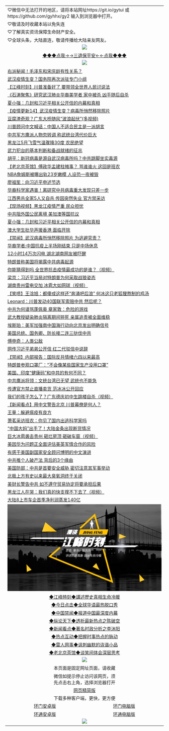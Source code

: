  <table>
<tr>
<td colspan="2" align=left>
♡微信中无法打开的地区，请将本站网址https://git.io/gytui 或 https://github.com/gyhhx/gy2 输入到浏览器中打开。 
 </td>
</tr>
 <tr>
 <td colspan="2" align=left>
♡敬请及时收藏本站以免失连
  <tr>
<td colspan="2" align=left>
♡了解真实资讯保障生命财产安全。
 </td>
   <tr>
<td colspan="2" align=left>
♡全球头条，大陆直连，敬请传播给大陆亲友网友。
 </td>
</tr>

</td>
 </tr>
  <tr>
    <td colspan="2" align=center><img src="https://github.com/gyhhx/image-upload/blob/master/3t%20(1).jpg"></td>
 </tr>
 <tr><td colspan="2" align="center"><a href="https://img.xdraf.store/oo.aspx?name=ogQuit&key=ygwgqhhegmyfhual&from=gy">◆◆◆点我→→三退保平安←←点我◆◆◆</a></td></tr>
  <tr>
    <td colspan="2" align=center><img src="https://cdn.jsdelivr.net/gh/gyoupiodf/im1/%E7%BD%91%E9%97%A8%E6%96%B0%E9%97%BB1.jpg"></td>
 </tr>
<tr><td colspan="2" align="left"><a href="https://img.xdraf.store/?name=c1166962&key=ygwgqhhegmyfhual&from=gy">右派秘闻！毛泽东和宋庆龄有性关系？</a></td></tr>
<tr><td colspan="2" align="left"><a href="https://img.xdraf.store/?name=c1166902&key=ygwgqhhegmyfhual&from=gy">武汉疫情生变？国务院再次派驻专门小组</a></td></tr>
<tr><td colspan="2" align="left"><a href="https://img.xdraf.store/?name=c1166855&key=ygwgqhhegmyfhual&from=gy">【江峰时刻】川普准备好了 要带领全世界人民讨说法</a></td></tr>
<tr><td colspan="2" align="left"><a href="https://img.xdraf.store/?name=c1166945&key=ygwgqhhegmyfhual&from=gy">《石涛聚焦》研究武汉肺炎华裔美学者 家中被杀 凶手随后自杀</a></td></tr>
<tr><td colspan="2" align="left"><a href="https://img.xdraf.store/?name=c1166916&key=ygwgqhhegmyfhual&from=gy">夏小强：几封和习近平相关公开信的内幕和真相</a></td></tr>
<tr><td colspan="2" align="left"><a href="https://img.xdraf.store/?name=c1166082&key=ygwgqhhegmyfhual&from=gy">【疫情更新14】武汉疫情生变？病毒所悄然移除照片</a></td></tr>
<tr><td colspan="2" align="left"><a href="https://img.xdraf.store/?name=c1166917&key=ygwgqhhegmyfhual&from=gy">豆腐渣奇观？广东大桥随风“波浪起伏”(多视频)</a></td></tr>
<tr><td colspan="2" align="left"><a href="https://img.xdraf.store/?name=c1166853&key=ygwgqhhegmyfhual&from=gy">川普顾问中文喊话：中国人不适合民主是一派胡言</a></td></tr>
<tr><td colspan="2" align="left"><a href="https://img.xdraf.store/?name=c1166984&key=ygwgqhhegmyfhual&from=gy">中共军方鹰派人物忽转调 称武统台湾代价巨大</a></td></tr>
<tr><td colspan="2" align="left"><a href="https://img.xdraf.store/?name=c1166956&key=ygwgqhhegmyfhual&from=gy">黑龙江5月飞雪气温骤降30度 农民绝望</a></td></tr>
<tr><td colspan="2" align="left"><a href="https://img.xdraf.store/?name=c1166934&key=ygwgqhhegmyfhual&from=gy">武力犯台的基本判断和备战就绪的征兆</a></td></tr>
<tr><td colspan="2" align="left"><a href="https://img.xdraf.store/?name=c1166999&key=ygwgqhhegmyfhual&from=gy">胡平：新冠病毒是源自武汉病毒所吗？中共跳脚坐实毒源</a></td></tr>
<tr><td colspan="2" align="left"><a href="https://img.xdraf.store/?name=c1166918&key=ygwgqhhegmyfhual&from=gy">【老北京茶馆】傅政华孟建柱摊事？ 骂谁谁火 这回是班农</a></td></tr>
<tr><td colspan="2" align="left"><a href="https://img.xdraf.store/?name=c1166947&key=ygwgqhhegmyfhual&from=gy">NBA詹姆斯被曝出轨23岁嫩模 人设恐一夜被毁</a></td></tr>
<tr><td colspan="2" align="left"><a href="https://img.xdraf.store/?name=c1166960&key=ygwgqhhegmyfhual&from=gy">廖祖笙：向习近平申述节选</a></td></tr>
<tr><td colspan="2" align="left"><a href="https://img.xdraf.store/?name=c1166908&key=ygwgqhhegmyfhual&from=gy">华裔科学家遇害！离研究中共病毒重大发现只差一步</a></td></tr>
<tr><td colspan="2" align="left"><a href="https://img.xdraf.store/?name=c1166957&key=ygwgqhhegmyfhual&from=gy">江西男杀全家5人又自杀 传因突然失业 官方禁采访</a></td></tr>
<tr><td colspan="2" align="left"><a href="https://img.xdraf.store/?name=c1166943&key=ygwgqhhegmyfhual&from=gy">【现场视频】黑龙江疫情严重 民众担忧</a></td></tr>
<tr><td colspan="2" align="left"><a href="https://img.xdraf.store/?name=c1166948&key=ygwgqhhegmyfhual&from=gy">中共阻外国公民离境 美加澳等国抗议</a></td></tr>
<tr><td colspan="2" align="left"><a href="https://img.xdraf.store/?name=c1166996&key=ygwgqhhegmyfhual&from=gy">夏小强：几封和习近平相关公开信的内幕和真相</a></td></tr>
<tr><td colspan="2" align="left"><a href="https://img.xdraf.store/?name=c1166940&key=ygwgqhhegmyfhual&from=gy">澳大学生批华声援香港 面临开除</a></td></tr>
<tr><td colspan="2" align="left"><a href="https://img.xdraf.store/?name=c1166969&key=ygwgqhhegmyfhual&from=gy">【禁闻】武汉病毒所悄然移除照片 为逃避究责？</a></td></tr>
<tr><td colspan="2" align="left"><a href="https://img.xdraf.store/?name=c1166958&key=ygwgqhhegmyfhual&from=gy">华裔学者:中国抗疫上半场刚结束 只是中场休息</a></td></tr>
<tr><td colspan="2" align="left"><a href="https://img.xdraf.store/?name=c1166862&key=ygwgqhhegmyfhual&from=gy">12小时14万次闪电 湖北湖南网友被吓醒</a></td></tr>
<tr><td colspan="2" align="left"><a href="https://img.xdraf.store/?name=c1166980&key=ygwgqhhegmyfhual&from=gy">特朗普称美国将揭露中共病毒起源</a></td></tr>
<tr><td colspan="2" align="left"><a href="https://img.xdraf.store/?name=c1166993&key=ygwgqhhegmyfhual&from=gy">你能猜得到吗  全世界抗击疫情最成功的是谁？（视频）</a></td></tr>
<tr><td colspan="2" align="left"><a href="https://img.xdraf.store/?name=c1166997&key=ygwgqhhegmyfhual&from=gy">梁京：习近平当局对特朗普为何采取战狼姿态</a></td></tr>
<tr><td colspan="2" align="left"><a href="https://img.xdraf.store/?name=c1166901&key=ygwgqhhegmyfhual&from=gy">湖南贵州雷电交加 冰雹大如网球（视频）</a></td></tr>
<tr><td colspan="2" align="left"><a href="https://img.xdraf.store/?name=c1166998&key=ygwgqhhegmyfhual&from=gy">【笑喷】王浛旭：都傻成这样还“奔涌吧后浪” 何冰这只老狐狸熬制的鸡汤</a></td></tr>
<tr><td colspan="2" align="left"><a href="https://img.xdraf.store/?name=c1166907&key=ygwgqhhegmyfhual&from=gy">Leonard：川普发动40国联军索赔中共 然后呢？</a></td></tr>
<tr><td colspan="2" align="left"><a href="https://img.xdraf.store/?name=c1166852&key=ygwgqhhegmyfhual&from=gy">中共为何谩骂蓬佩奥 章家敦：危险的游戏</a></td></tr>
<tr><td colspan="2" align="left"><a href="https://img.xdraf.store/?name=c1166938&key=ygwgqhhegmyfhual&from=gy">武大教授疑染肺炎隔离期间猝死 亲属追责被全面维稳</a></td></tr>
<tr><td colspan="2" align="left"><a href="https://img.xdraf.store/?name=c1166981&key=ygwgqhhegmyfhual&from=gy">埃斯珀：美军加强南中国海行动向北京发出明确信号</a></td></tr>
<tr><td colspan="2" align="left"><a href="https://img.xdraf.store/?name=c1166946&key=ygwgqhhegmyfhual&from=gy">美国总统、国务卿、防长接二连三挞伐中共</a></td></tr>
<tr><td colspan="2" align="left"><a href="https://img.xdraf.store/?name=c1166905&key=ygwgqhhegmyfhual&from=gy">傅申奇：人类公敌</a></td></tr>
<tr><td colspan="2" align="left"><a href="https://img.xdraf.store/?name=c1166895&key=ygwgqhhegmyfhual&from=gy">网传习近平弟弟公开信 红二代驳信中说辞</a></td></tr>
<tr><td colspan="2" align="left"><a href="https://img.xdraf.store/?name=c1166959&key=ygwgqhhegmyfhual&from=gy">【禁闻】内部报告：国际反共情绪六四以来最高</a></td></tr>
<tr><td colspan="2" align="left"><a href="https://img.xdraf.store/?name=c1166983&key=ygwgqhhegmyfhual&from=gy">特朗普参观口罩厂：“不会像某些国家生产没用口罩”</a></td></tr>
<tr><td colspan="2" align="left"><a href="https://img.xdraf.store/?name=c1166949&key=ygwgqhhegmyfhual&from=gy">美国、印度“健康码”和中共的有何不同？</a></td></tr>
<tr><td colspan="2" align="left"><a href="https://img.xdraf.store/?name=c1166904&key=ygwgqhhegmyfhual&from=gy">中共鹰派将领：文统台湾已无望 武统也不能急</a></td></tr>
<tr><td colspan="2" align="left"><a href="https://img.xdraf.store/?name=c1166894&key=ygwgqhhegmyfhual&from=gy">传遭官方禁止直播卖货 范冰冰公开回应</a></td></tr>
<tr><td colspan="2" align="left"><a href="https://img.xdraf.store/?name=c1166900&key=ygwgqhhegmyfhual&from=gy">我们的孩子怎么了？广东德庆初中生跳楼自杀（视频）</a></td></tr>
<tr><td colspan="2" align="left"><a href="https://img.xdraf.store/?name=c1166881&key=ygwgqhhegmyfhual&from=gy">【新闻看点】用中文警告北京 川普幕僚是何人？</a></td></tr>
<tr><td colspan="2" align="left"><a href="https://img.xdraf.store/?name=c1166974&key=ygwgqhhegmyfhual&from=gy">王量：躲避瘟疫有良方</a></td></tr>
<tr><td colspan="2" align="left"><a href="https://img.xdraf.store/?name=c1166913&key=ygwgqhhegmyfhual&from=gy">萧茗采访班农：你见了国内出逃科学家吗</a></td></tr>
<tr><td colspan="2" align="left"><a href="https://img.xdraf.store/?name=c1166876&key=ygwgqhhegmyfhual&from=gy">“中国大妈”出手了！大陆金条出现断货情况</a></td></tr>
<tr><td colspan="2" align="left"><a href="https://img.xdraf.store/?name=c1166864&key=ygwgqhhegmyfhual&from=gy">巨大冰雹袭击贵州  砸烂房顶  砸破车窗（视频）</a></td></tr>
<tr><td colspan="2" align="left"><a href="https://img.xdraf.store/?name=c1166982&key=ygwgqhhegmyfhual&from=gy">美因华为问题正全面评估美英军情合作的风险</a></td></tr>
<tr><td colspan="2" align="left"><a href="https://img.xdraf.store/?name=c1167009&key=ygwgqhhegmyfhual&from=gy">有感于美国副国家安全顾问博明的中文演讲</a></td></tr>
<tr><td colspan="2" align="left"><a href="https://img.xdraf.store/?name=c1166882&key=ygwgqhhegmyfhual&from=gy">中共推个人破产法 背后的3个缘由</a></td></tr>
<tr><td colspan="2" align="left"><a href="https://img.xdraf.store/?name=c1166930&key=ygwgqhhegmyfhual&from=gy">美国防部：中共是首要安全威胁 密切注意其军事举动</a></td></tr>
<tr><td colspan="2" align="left"><a href="https://img.xdraf.store/?name=c1166922&key=ygwgqhhegmyfhual&from=gy">北极上方有史以来最大臭氧洞终于关闭</a></td></tr>
<tr><td colspan="2" align="left"><a href="https://img.xdraf.store/?name=c1166931&key=ygwgqhhegmyfhual&from=gy">美财长警告中共 如不遵守贸易协定将要承担后果</a></td></tr>
<tr><td colspan="2" align="left"><a href="https://img.xdraf.store/?name=c1167042&key=ygwgqhhegmyfhual&from=gy">黑龙江人在哭：我们真的快支撑不下去了（视频）</a></td></tr>
<tr><td colspan="2" align="left"><a href="https://img.xdraf.store/?name=c1166944&key=ygwgqhhegmyfhual&from=gy">大陆8上市车企首季净利润蒸发140亿</a></td></tr>

 <tr>
   <td colspan="2" align=center><img src="https://github.com/gyoupiodf/im1/blob/master/jf-1.jpg"></td>
  </tr>
   <tr>
   <td colspan="2" align=center> 
<a href="https://img.xdraf.store/oo.aspx?name=c922850&key=ygwgqhhegmyfhual&from=gy&tag=9877">◆江峰時刻◆講述歷史真相生命冷暖</a><br/>
    </td>
  </tr>
   <tr>
   <td colspan="2" align=center> 
<a href="https://img.xdraf.store/oo.aspx?name=c816850&key=ygwgqhhegmyfhual&from=gy&tag=9877">◆今日点击◆全球华语最热脱口秀</a><br/>
    </td>
  </tr>
  <tr>
  <td colspan="2" align=center>
<a href="https://img.xdraf.store/oo.aspx?name=c816860&key=ygwgqhhegmyfhual&from=gy&tag=99733110">◆中国禁闻◆报道中国最深度内幕</a><br/>
   </tr>
  <tr>
     <td colspan="2" align=center>
<a href="https://img.xdraf.store/oo.aspx?name=c816855&key=ygwgqhhegmyfhual&from=gy&tag=997110">◆纵论天下◆透析最新热点之陈破空</a><br/>
   </tr>
   <tr>
      <td colspan="2" align=center>
<a href="https://img.xdraf.store/oo.aspx?name=c838308&key=ygwgqhhegmyfhual&from=gy&tag=9973110">◆新闻看点◆著名时政分析之李沐阳</a><br/>
   </tr>
   <tr>
     <td colspan="2" align=center>
<a href="https://img.xdraf.store/oo.aspx?name=c816852&key=ygwgqhhegmyfhual&from=gy&tag=9733110">◆热点互动◆把握时事热点的脉动</a><br/>
   </tr>
   <tr>
      <td colspan="2" align=center>
<a href="https://img.xdraf.store/oo.aspx?name=c816694&key=ygwgqhhegmyfhual&from=gy&tag=93310">◆雷人网事◆讽刺幽默的诙谐小品</a><br/>
   </tr>
   <tr>
    <td colspan="2" align=center>
<a href="https://img.xdraf.store/oo.aspx?name=c816650&key=ygwgqhhegmyfhual&from=gy&tag=9973110">◆老北京茶馆◆谈笑间体会深层思考</a><br/>
   </tr>
 
  <tr>
    <td colspan="2" align="center"><img src="https://cdn.jsdelivr.net/gh/opipe/up/oGate65.jpg"/></td>
  </tr>
  <tr>
    <td colspan="2" align="center">本页面是固定网址页面，请收藏</td>
  <tr>
  <tr>
    <td colspan="2" align="center">微信如提示停止访问该网页，须<br/>先点击右上角，选择浏览器打开</td>
  <tr>
  <tr>
    <td colspan="2" align="center"><a href="https://gitcdn.xyz/cdn/otiny/up/master/show004.htm">网页精简版</a></td>
  </tr>
  <tr>
    <td colspan="2" align="center">下载多种客户端，更快，更方便</td>
  <tr>
  <tr>
    <td align="center"><a href="https://cdn.jsdelivr.net/gh/opipe/up/oGatea.apk">环门安卓版</a></td>
    <td align="center"><a href="https://cdn.jsdelivr.net/gh/opipe/up/oGate.zip">环门电脑版</a></td>
  </tr>
  <tr>
    <td align="center"><a href="https://cdn.jsdelivr.net/gh/opipe/up/oPipe.apk">环通安卓版</a></td>
    <td align="center"><a href="https://raw.githubusercontent.com/opipe/up/master/oPipe.zip">环通电脑版</a></td>
  </tr>
  <tr>
    <td colspan="2" align="center"><img src="https://cdn.jsdelivr.net/gh/opipe/up/oGate640.jpg"/></td>
  </tr>
</table>
